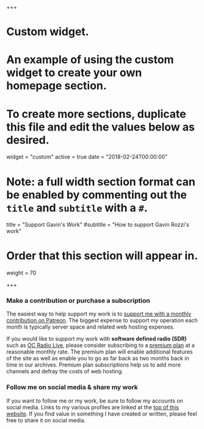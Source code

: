 +++
# Custom widget.
# An example of using the custom widget to create your own homepage section.
# To create more sections, duplicate this file and edit the values below as desired.
widget = "custom"
active = true
date = "2018-02-24T00:00:00"

# Note: a full width section format can be enabled by commenting out the `title` and `subtitle` with a `#`.
title = "Support Gavin's Work"
#subtitle = "How to support Gavin Rozzi's work"

# Order that this section will appear in.
weight = 70

+++

### Make a contribution or purchase a subscription
The easiest way to help support my work is to [support me with a monthly contribution on Patreon](https://patreon.com/gavinrozzi/).
The biggest expense to support my operation each month is typically server space and related web hosting expenses.

If you would like to support my work with **software defined radio (SDR)** such as [OC Radio Live](https://ocradio.live/), please consider subscribing
to a [premium plan](https://ocradio.live/plans/) at a reasonable monthly rate. The premium plan will enable additional features
of the site as well as enable you to go as far back as two months back in time in our archives. Premium plan subscriptions help us to add more channels and defray the costs of web hosting.

### Follow me on social media & share my work
If you want to follow me or my work, be sure to follow my accounts on social media. Links to my various profiles are linked at the [top of this website](/#about).
If you find value in something I have created or written, please feel free to share it on social media.
